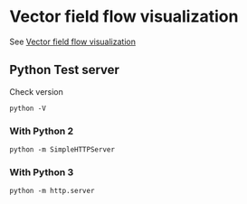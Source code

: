# Vector field flow visualization

See [Vector field flow visualization](http://bl.ocks.org/newby-jay/767c5ffdbbe43b65902f)

## Python Test server

Check version

```python -V```

### With Python 2

```python -m SimpleHTTPServer```

### With Python 3

```python -m http.server```